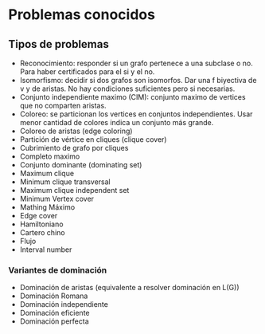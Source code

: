 # Problemas conocidos

## Tipos de problemas

- Reconocimiento: responder si un grafo pertenece a una subclase o no. Para haber certificados para el si y el no.
- Isomorfismo: decidir si dos grafos son isomorfos. Dar una f biyectiva de v y de aristas. No hay condiciones suficientes pero si necesarias.
- Conjunto independiente maximo (CIM): conjunto maximo de vertices que no comparten aristas.
- Coloreo: se particionan los vertices en conjuntos independientes. Usar menor cantidad de colores indica un conjunto más grande.
- Coloreo de aristas (edge coloring)
- Partición de vértice en cliques (clique cover)
- Cubrimiento de grafo por cliques
- Completo maximo
- Conjunto dominante (dominating set)
- Maximum clique
- Minimum clique transversal
- Maximum clique independent set
- Minimum Vertex cover
- Mathing Máximo
- Edge cover
- Hamiltoniano
- Cartero chino
- Flujo
- Interval number

### Variantes de dominación

- Dominación de aristas (equivalente a resolver dominación en L(G))
- Dominación Romana
- Dominación independiente
- Dominación eficiente
- Dominación perfecta
